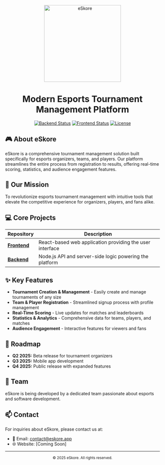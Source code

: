 <div align="center">
  <img src="https://github.com/eSkore-App/eskore-frontend/blob/main/public/images/logos/eskore-logo.png?raw=true" alt="eSkore" width="250">

  # Modern Esports Tournament Management Platform
  
  [![Backend Status](https://img.shields.io/badge/backend-active-brightgreen)](https://github.com/eSkore-App/eskore-backend)
  [![Frontend Status](https://img.shields.io/badge/frontend-active-brightgreen)](https://github.com/eSkore-App/eskore-frontend)
  [![License](https://img.shields.io/badge/license-MIT-blue.svg)](LICENSE)
</div>

## 🎮 About eSkore

eSkore is a comprehensive tournament management solution built specifically for esports organizers, teams, and players. Our platform streamlines the entire process from registration to results, offering real-time scoring, statistics, and audience engagement features.

## 🚀 Our Mission

To revolutionize esports tournament management with intuitive tools that elevate the competitive experience for organizers, players, and fans alike.

## 💻 Core Projects

| Repository | Description |
|------------|-------------|
| [**Frontend**](https://github.com/eSkore-App/eskore-frontend) | React-based web application providing the user interface |
| [**Backend**](https://github.com/eSkore-App/eskore-backend) | Node.js API and server-side logic powering the platform |

## ✨ Key Features

- **Tournament Creation & Management** - Easily create and manage tournaments of any size
- **Team & Player Registration** - Streamlined signup process with profile management
- **Real-Time Scoring** - Live updates for matches and leaderboards
- **Statistics & Analytics** - Comprehensive data for teams, players, and matches
- **Audience Engagement** - Interactive features for viewers and fans

## 🔮 Roadmap

- **Q2 2025:** Beta release for tournament organizers
- **Q3 2025:** Mobile app development
- **Q4 2025:** Public release with expanded features

## 👥 Team

eSkore is being developed by a dedicated team passionate about esports and software development.

## 📫 Contact

For inquiries about eSkore, please contact us at:
- 📧 Email: [contact@eskore.app](mailto:contact@eskore.app)
- 🌐 Website: [Coming Soon]

---

<div align="center">
  <sub>© 2025 eSkore. All rights reserved.</sub>
</div>
